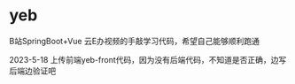 # yeb
B站SpringBoot+Vue 云E办视频的手敲学习代码，希望自己能够顺利跑通

2023-5-18 上传前端yeb-front代码，因为没有后端代码，不知道是否正确，边写后端边验证吧
